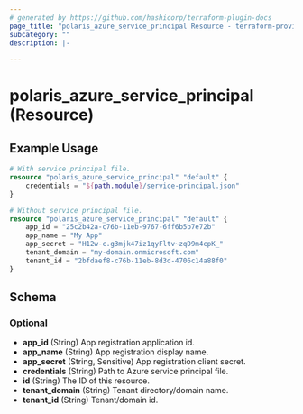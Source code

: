 ```yaml
---
# generated by https://github.com/hashicorp/terraform-plugin-docs
page_title: "polaris_azure_service_principal Resource - terraform-provider-polaris"
subcategory: ""
description: |-
  
---
```


# polaris_azure_service_principal (Resource)



## Example Usage

```terraform
# With service principal file.
resource "polaris_azure_service_principal" "default" {
    credentials = "${path.module}/service-principal.json"
}

# Without service principal file.
resource "polaris_azure_service_principal" "default" {
    app_id = "25c2b42a-c76b-11eb-9767-6ff6b5b7e72b"
    app_name = "My App"
    app_secret = "H12w-c.g3mjk47iz1qyFltv~zqD9m4cpK_"
    tenant_domain = "my-domain.onmicrosoft.com"
    tenant_id = "2bfdaef8-c76b-11eb-8d3d-4706c14a88f0"
}
```

<!-- schema generated by tfplugindocs -->
## Schema

### Optional

- **app_id** (String) App registration application id.
- **app_name** (String) App registration display name.
- **app_secret** (String, Sensitive) App registration client secret.
- **credentials** (String) Path to Azure service principal file.
- **id** (String) The ID of this resource.
- **tenant_domain** (String) Tenant directory/domain name.
- **tenant_id** (String) Tenant/domain id.


